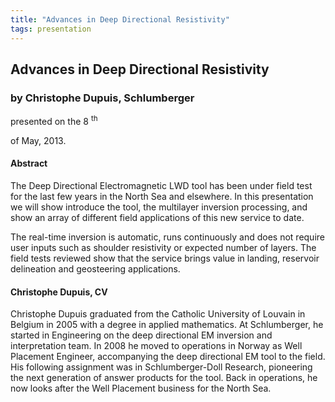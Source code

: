 ```yaml
---
title: "Advances in Deep Directional Resistivity"
tags: presentation 
---
```



		
<h2>
Advances in Deep Directional Resistivity
</h2>

 



		
<h3>
by Christophe Dupuis, Schlumberger
</h3>

 



 
<p>
presented on the 8
<sup>
th
</sup>

 of May, 2013.
</p>

	

 
<h4>
Abstract
</h4>



		

		
<p>
The Deep Directional Electromagnetic LWD tool has been under field test for the last few years in the North Sea and elsewhere.  In this presentation we will show introduce the tool, the multilayer inversion processing, and show an array of different field applications of this new service to date.
</p>

<p>
The real-time inversion is automatic, runs continuously and does not require user inputs such as shoulder resistivity or expected number of layers.  The field tests reviewed show that the service brings value in landing, reservoir delineation and geosteering applications.
</p>





		
<h4>
Christophe Dupuis, CV
</h4>





		
<p>
Christophe Dupuis graduated from the Catholic University of Louvain in Belgium in 2005 with a degree in applied mathematics.  At Schlumberger, he started in Engineering on the deep directional EM inversion and interpretation team.  In 2008 he moved to operations in Norway as Well Placement Engineer, accompanying the deep directional EM tool to the field.  His following assignment was in Schlumberger-Doll Research, pioneering the next generation of answer products for the tool.  Back in operations, he now looks after the Well Placement business for the North Sea.
</p>



 	     

	

